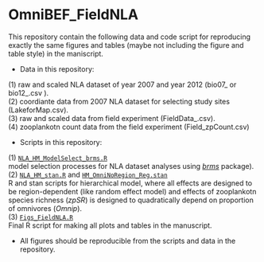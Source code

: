# OmniBEF_FieldNLA

This repository contain the following data and code script for reproducing exactly the same figures and tables (maybe not including the figure and table style) in the maniscript.

* Data in this repository:

(1) raw and scaled NLA dataset of year 2007 and year 2012 (bio07_ or bio12_.csv ).  
(2) coordiante data from 2007 NLA dataset for selecting study sites (LakeforMap.csv).   
(3) raw and scaled data from field experiment (FieldData_.csv).  
(4) zooplankotn count data from the field experiment (Field_zpCount.csv)

* Scripts in this repository:

(1) [`NLA_HM_ModelSelect_brms.R`](https://github.com/OscarFHC/OmniBEF_FieldNLA_public/blob/master/NLA_HM_ModelSelect_brms.R)  
  model selection processes for NLA dataset analyses using [*brms*](https://github.com/paul-buerkner/brms) package).  
(2) [`NLA_HM_stan.R`](https://github.com/OscarFHC/OmniBEF_FieldNLA_public/blob/master/NLA_HM_stan.R) and [`HM_OmniNoRegion_Reg.stan`](https://github.com/OscarFHC/OmniBEF_FieldNLA_public/blob/master/HM_OmniNoRegion_Reg.stan)  
  R and stan scripts for hierarchical model, where all effects are designed to be region-dependent (like random effect model) and effects of zooplankotn species richness (_zpSR_) is designed to quadratically depend on proportion of omnivores (_Omnip_).  
(3) [`Figs_FieldNLA.R`](https://github.com/OscarFHC/OmniBEF_FieldNLA_public/blob/master/Figs_FieldNLA.R)  
  Final R script for making all plots and tables in the manuscript.
  
* All figures should be reproducible from the scripts and data in the repository.   
